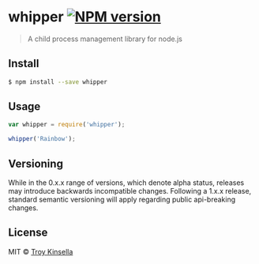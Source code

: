 # whipper [![NPM version][npm-image]][npm-url]
> A child process management library for node.js


## Install

```sh
$ npm install --save whipper
```


## Usage

```js
var whipper = require('whipper');

whipper('Rainbow');
```

## Versioning

While in the 0.x.x range of versions, which denote alpha status, releases may introduce backwards incompatible changes.
Following a 1.x.x release, standard semantic versioning will apply regarding public api-breaking changes.

## License

MIT © [Troy Kinsella]()


[npm-image]: https://badge.fury.io/js/whipper.svg
[npm-url]: https://npmjs.org/package/whipper

